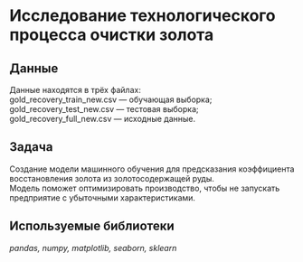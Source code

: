 # Исследование технологического процесса очистки золота

## Данные

Данные находятся в трёх файлах:  
gold_recovery_train_new.csv — обучающая выборка;  
gold_recovery_test_new.csv — тестовая выборка;  
gold_recovery_full_new.csv — исходные данные.  

## Задача

Создание модели машинного обучения для предсказания коэффициента восстановления золота из золотосодержащей руды.  
Модель поможет оптимизировать производство, чтобы не запускать предприятие с убыточными характеристиками.

## Используемые библиотеки
*pandas, numpy, matplotlib, seaborn, sklearn*
